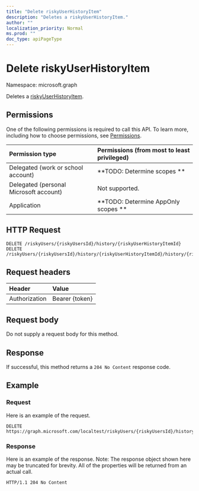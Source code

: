 ```yaml
---
title: "Delete riskyUserHistoryItem"
description: "Deletes a riskyUserHistoryItem."
author: ""
localization_priority: Normal
ms.prod: ""
doc_type: apiPageType
---
```


# Delete riskyUserHistoryItem

Namespace: microsoft.graph

Deletes a [riskyUserHistoryItem](../resources/riskyuserhistoryitem.md).

## Permissions
One of the following permissions is required to call this API. To learn more, including how to choose permissions, see [Permissions](/concepts/permissions-reference.md).

|Permission type|Permissions (from most to least privileged)|
|:---|:---|
|Delegated (work or school account)|**TODO: Determine scopes **|
|Delegated (personal Microsoft account)|Not supported.|
|Application|**TODO: Determine AppOnly scopes **|

## HTTP Request
<!-- {
  "blockType": "ignored"
}
-->
``` http
DELETE /riskyUsers/{riskyUsersId}/history/{riskyUserHistoryItemId}
DELETE /riskyUsers/{riskyUsersId}/history/{riskyUserHistoryItemId}/history/{riskyUserHistoryItemId}
```

## Request headers
|Header|Value|
|:---|:---|
|Authorization|Bearer {token}|

## Request body
Do not supply a request body for this method.

## Response
If successful, this method returns a `204 No Content` response code.

## Example

### Request
Here is an example of the request.
<!-- {
  "blockType": "request",
  "name": "delete_riskyuserhistoryitem"
}
-->
``` http
DELETE https://graph.microsoft.com/localtest/riskyUsers/{riskyUsersId}/history/{riskyUserHistoryItemId}
```

### Response
Here is an example of the response. Note: The response object shown here may be truncated for brevity. All of the properties will be returned from an actual call.
<!-- {
  "blockType": "response",
  "truncated": true
}
-->
``` http
HTTP/1.1 204 No Content
```

